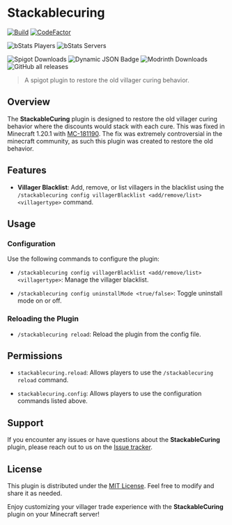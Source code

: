 # Stackablecuring

[![Build](https://github.com/spartacus04/StackableCuring/actions/workflows/gradle.yml/badge.svg)](https://github.com/spartacus04/StackableCuring/actions/workflows/gradle.yml)
[![CodeFactor](https://www.codefactor.io/repository/github/spartacus04/stackablecuring/badge)](https://www.codefactor.io/repository/github/spartacus04/stackablecuring)

![bStats Players](https://img.shields.io/bstats/players/20757)
![bStats Servers](https://img.shields.io/bstats/servers/20757)

![Spigot Downloads](https://img.shields.io/spiget/downloads/88098?label=Spigot%20Downloads)
![Dynamic JSON Badge](https://img.shields.io/badge/dynamic/json?url=https%3A%2F%2Fhangar.papermc.io%2Fapi%2Fv1%2Fprojects%2FInfiniteVillagerTrades&query=%24.stats.downloads&label=Hangar%20Downloads&color=download)
![Modrinth Downloads](https://img.shields.io/modrinth/dt/Fsy9NpXv?label=Modrinth%20downloads&color=00cc00)
![GitHub all releases](https://img.shields.io/github/downloads/spartacus04/stackablecuring/total?label=Github%20downloads)

>A spigot plugin to restore the old villager curing behavior.

## Overview

The **StackableCuring** plugin is designed to restore the old villager curing behavior where the discounts would stack with each cure. This was fixed in Minecraft 1.20.1 with [MC-181190](https://bugs.mojang.com/browse/MC-181190). The fix was extremely controversial in the minecraft community, as such this plugin was created to restore the old behavior. 

## Features

- **Villager Blacklist**: Add, remove, or list villagers in the blacklist using the `/stackablecuring config villagerBlacklist <add/remove/list> <villagertype>` command.

## Usage

### Configuration

Use the following commands to configure the plugin:

- `/stackablecuring config villagerBlacklist <add/remove/list> <villagertype>`: Manage the villager blacklist.

- `/stackablecuring config uninstallMode <true/false>`: Toggle uninstall mode on or off.

### Reloading the Plugin

- `/stackablecuring reload`: Reload the plugin from the config file.

## Permissions

- `stackablecuring.reload`: Allows players to use the `/stackablecuring reload` command.

- `stackablecuring.config`: Allows players to use the configuration commands listed above.

## Support

If you encounter any issues or have questions about the **StackableCuring** plugin, please reach out to us on the [Issue tracker](https://github.com/spartacus04/StackableCuring/issues).

## License

This plugin is distributed under the [MIT License](https://github.com/spartacus04/StackableCuring/blob/master/LICENSE). Feel free to modify and share it as needed.

Enjoy customizing your villager trade experience with the **StackableCuring** plugin on your Minecraft server!
